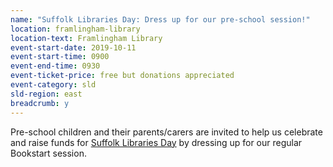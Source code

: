 ```yaml
---
name: "Suffolk Libraries Day: Dress up for our pre-school session!"
location: framlingham-library
location-text: Framlingham Library
event-start-date: 2019-10-11
event-start-time: 0900
event-end-time: 0930
event-ticket-price: free but donations appreciated
event-category: sld
sld-region: east
breadcrumb: y
---
```


Pre-school children and their parents/carers are invited to help us celebrate and raise funds for [Suffolk Libraries Day](/suffolk-libraries-day/) by dressing up for our regular Bookstart session.
